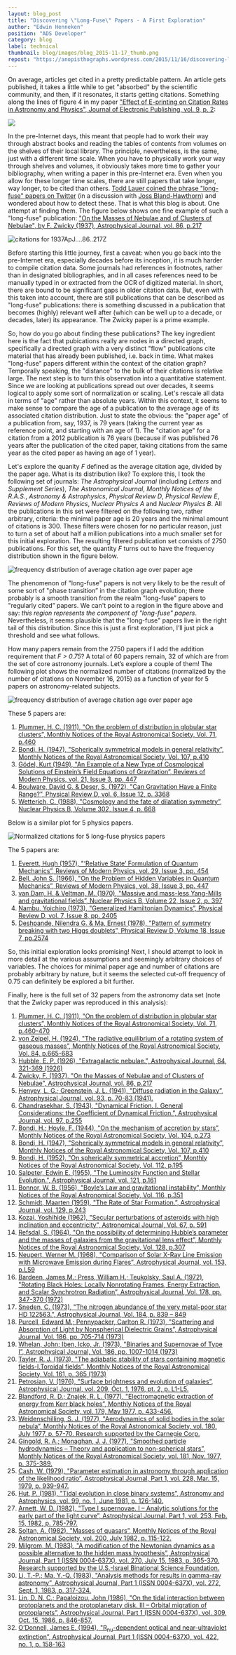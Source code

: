 ```yaml
---
layout: blog_post
title: "Discovering \"Long-Fuse\" Papers - A First Exploration"
author: "Edwin Henneken"
position: "ADS Developer"
category: blog
label: technical
thumbnail: blog/images/blog_2015-11-17_thumb.png
repost: "https://anopisthographs.wordpress.com/2015/11/16/discovering-long-fuse-papers-a-first-exploration/"
---
```


On average, articles get cited in a pretty predictable pattern. An article gets published, it takes a little while to get "absorbed" by the scientific community, and then, if it resonates, it starts getting citations. Something along the lines of figure 4 in my paper <a href="https://ui.adsabs.harvard.edu/#abs/2006JEPub...9....2H/abstract" target="_blank">"Effect of E-printing on Citation Rates in Astronomy and Physics", Journal of Electronic Publishing, vol. 9, p. 2</a>:

<div class="text-center">
    <img class="img-thumbnail" src="{{ site.baseurl }}/blog/images/blog_2015-11-17_image01.gif" />
</div>

In the pre-Internet days, this meant that people had to work their way through abstract books and reading the tables of contents from volumes on the shelves of their local library. The principle, nevertheless, is the same, just with a different time scale. When you have to physically work your way through shelves and volumes, it obviously takes more time to gather your bibliography, when writing a paper in this pre-Internet era. Even when you allow for these longer time scales, there are still papers that take longer, way longer, to be cited than others. <a href="https://twitter.com/TodLauer/status/665283076835033088" target="_blank">Todd Lauer coined the phrase "long-fuse" papers on Twitter</a> (in a discussion with <a href="https://twitter.com/JossBlandHawtho/status/647199763851448321" target="_blank">Joss Bland-Hawthorn</a>) and wondered about how to detect these. That is what this blog is about. One attempt at finding them. The figure below shows one fine example of such a "long-fuse" publication: <a href="https://ui.adsabs.harvard.edu/#abs/1937ApJ....86..217Z/abstract" target="_blank">"On the Masses of Nebulae and of Clusters of Nebulae", by F. Zwicky (1937), Astrophysical Journal, vol. 86, p.217</a>

<div class="text-center">
    <img class="img-thumbnail" src="{{ site.baseurl }}/blog/images/blog_2015-11-17_image05.png" alt="citations for 1937ApJ....86..217Z"/>
</div>

Before starting this little journey, first a caveat: when you go back into the pre-Internet era, especially decades before its inception, it is much harder to compile citation data. Some journals had references in footnotes, rather than in designated bibliographies, and in all cases references need to be manually typed in or extracted from the OCR of digitized material. In short, there are bound to be significant gaps in older citation data. But, even with this taken into account, there are still publications that can be described as "long-fuse" publications: there is something discussed in a publication that becomes (highly) relevant well after (which can be well up to a decade, or decades, later) its appearance. The Zwicky paper is a prime example.

So, how do you go about finding these publications? The key ingredient here is the fact that pubications really are nodes in a directed graph, specifically a directed graph with a very distinct "flow" publications cite material that has already been published, i.e. back in time. What makes "long-fuse" papers different within the context of the citation graph? Temporally speaking, the "distance" to the bulk of their citations is relative large. The next step is to turn this observation into a quantitative statement. Since we are looking at publications spread out over decades, it seems logical to apply some sort of normalization or scaling. Let's rescale all data in terms of "age" rather than absolute years. Within this context, it seems to make sense to compare the age of a publication to the average age of its associated citation distribution. Just to state the obvious: the "paper age" of a publication from, say, 1937, is 79 years (taking the current year as reference point, and starting with an age of 1). The "citation age" for a citation from a 2012 publication is 76 years (because if was published 76 years after the publication of the cited paper, taking citations from the same year as the cited paper as having an age of 1 year).

Let's explore the quanity <em>F</em> defined as the average citation age, divided by the paper age. What is its distribution like? To explore this, I took the following set of journals: <em>The Astrophysical Journal</em> (including <em>Letters</em> and <em>Supplement Series</em>), <em>The Astronomical Journal</em>, <em>Monthly Notices of the R.A.S.</em>, <em>Astronomy &amp; Astrophysics</em>, <em>Physical Review D</em>,<em> Physical Review E</em>, <em>Reviews of Modern Physics</em>, <em>Nuclear Physics A</em> and <em>Nuclear Physics B</em>. All the publications in this set were filtered on the following two, rather arbitrary, criteria: the minimal paper age is 20 years and the minimal amount of citations is 300. These filters were chosen for no particular reason, just to turn a set of about half a million publications into a much smaller set for this initial exploration. The resulting filtered publication set consists of 2750 publications. For this set, the quantity <em>F</em> turns out to have the frequency distribution shown in the figure below.

<div class="text-center">
    <img class="img-thumbnail" src="{{ site.baseurl }}/blog/images/blog_2015-11-17_image03.png" alt="frequency distribution of average citation age over paper age"/>
</div>

The phenomenon of "long-fuse" papers is not very likely to be the result of some sort of "phase transition&#8221; in the citation graph evolution; there probably is a smooth transition from the realm "long-fuse" papers to "regularly cited&#8221; papers. We can't point to a region in the figure above and say: <em>this region represents the component of "long-fuse" papers</em>.  Nevertheless, it seems plausible that the "long-fuse" papers live in the right tail of this distribution. Since this is just a first exploration, I&#8217;ll just pick a threshold and see what follows.

How many papers remain from the 2750 papers if I add the addition requirement that <em>F &gt; 0.75</em>? A total of 60 papers remain, 32 of which are from the set of core astronomy journals. Let&#8217;s explore a couple of them! The following plot shows the normalized number of citations (normalized by the number of citations on November 16, 2015) as a function of year for 5 papers on astronomy-related subjects.

<div class="text-center">
    <img class="img-thumbnail" src="{{ site.baseurl }}/blog/images/blog_2015-11-17_image02.png" alt="frequency distribution of average citation age over paper age"/>
</div>

These 5 papers are:

<ol>
<li><a href="https://ui.adsabs.harvard.edu/#abs/1911MNRAS..71..460P/abstract" target="_blank">Plummer, H. C. (1911), "On the problem of distribution in globular star clusters&#8221;, Monthly Notices of the Royal Astronomical Society, Vol. 71, p.460</a></li>
<li><a href="https://ui.adsabs.harvard.edu/#abs/1947MNRAS.107..410B/abstract" target="_blank">Bondi, H. (1947), "Spherically symmetrical models in general relativity&#8221;, Monthly Notices of the Royal Astronomical Society, Vol. 107, p.410</a></li>
<li><a href="https://ui.adsabs.harvard.edu/#abs/1949RvMP...21..447G/abstract" target="_blank">Gödel, Kurt (1949), "An Example of a New Type of Cosmological Solutions of Einstein&#8217;s Field Equations of Gravitation&#8221;, Reviews of Modern Physics, vol. 21, Issue 3, pp. 447</a></li>
<li><a href="https://ui.adsabs.harvard.edu/#abs/1972PhRvD...6.3368B/abstract" target="_blank">Boulware, David G. &amp; Deser, S. (1972), "Can Gravitation Have a Finite Range?&#8221;, Physical Review D, vol. 6, Issue 12, p. 3368</a></li>
<li><a href="https://ui.adsabs.harvard.edu/#abs/1988NuPhB.302..668W/abstract" target="_blank">Wetterich, C. (1988), "Cosmology and the fate of dilatation symmetry&#8221;, Nuclear Physics B, Volume 302, Issue 4, p. 668</a></li>
</ol>

Below is a similar plot for 5 physics papers.

<div class="text-center">
    <img class="img-thumbnail" src="{{ site.baseurl }}/blog/images/blog_2015-11-17_image04.png" alt="Normalized citations for 5 long-fuse physics papers"/>
</div>


<p>The 5 papers are:</p>
<ol>
<li><a href="https://ui.adsabs.harvard.edu/#abs/1957RvMP...29..454E/abstract" target="_blank">Everett, Hugh (1957), "&#8216;Relative State&#8217; Formulation of Quantum Mechanics&#8221;, Reviews of Modern Physics, vol. 29, Issue 3, pp. 454</a></li>
<li><a href="https://ui.adsabs.harvard.edu/#abs/1966RvMP...38..447B/abstract" target="_blank">Bell, John S. (1966), "On the Problem of Hidden Variables in Quantum Mechanics&#8221;, Reviews of Modern Physics, vol. 38, Issue 3, pp. 447</a></li>
<li><a href="https://ui.adsabs.harvard.edu/#abs/1970NuPhB..22..397V/abstract" target="_blank">van Dam, H. &amp; Veltman, M. (1970), "Massive and mass-less Yang-Mills and gravitational fields&#8221;, Nuclear Physics B, Volume 22, Issue 2, p. 397</a></li>
<li><a href="https://ui.adsabs.harvard.edu/#abs/1973PhRvD...7.2405N/abstract" target="_blank">Nambu, Yoichiro (1973), "Generalized Hamiltonian Dynamics&#8221;, Physical Review D, vol. 7, Issue 8, pp. 2405</a></li>
<li><a href="https://ui.adsabs.harvard.edu/#abs/1978PhRvD..18.2574D/abstract" target="_blank">Deshpande, Nilendra G. &amp; Ma, Ernest (1978), "Pattern of symmetry breaking with two Higgs doublets&#8221;, Physical Review D, Volume 18, Issue 7, pp.2574</a></li>
</ol>

So, this initial exploration looks promising! Next, I should attempt to look in more detail at the various assumptions and seemingly arbitrary choices of variables. The choices for minimal paper age and number of citations are probably arbitrary by nature, but it seems the selected cut-off frequency of 0.75 can definitely be explored a bit further.

Finally, here is the full set of 32 papers from the astronomy data set (note that the Zwicky paper was reproduced in this analysis):

<ol>
<li><a href="https://ui.adsabs.harvard.edu/#abs/1911MNRAS..71..460P/abstract" target="_blank">Plummer, H. C. (1911), "On the problem of distribution in globular star clusters&#8221;, Monthly Notices of the Royal Astronomical Society, Vol. 71, p.460-470</a></li>
<li><a href="https://ui.adsabs.harvard.edu/#abs/1924MNRAS..84..665V/abstract" target="_blank">von Zeipel, H. (1924), "The radiative equilibrium of a rotating system of gaseous masses&#8221;, Monthly Notices of the Royal Astronomical Society, Vol. 84, p.665-683</a></li>
<li><a href="https://ui.adsabs.harvard.edu/#abs/1926ApJ....64..321H/abstract" target="_blank">Hubble, E. P. (1926), "Extragalactic nebulae.&#8221;, Astrophysical Journal, 64, 321-369 (1926)</a></li>
<li><a href="https://ui.adsabs.harvard.edu/#abs/1937ApJ....86..217Z/abstract" target="_blank">Zwicky, F. (1937), "On the Masses of Nebulae and of Clusters of Nebulae&#8221;, Astrophysical Journal, vol. 86, p.217</a></li>
<li><a href="https://ui.adsabs.harvard.edu/#abs/1941ApJ....93...70H/abstract" target="_blank">Henyey, L. G.; Greenstein, J. L. (1941), "Diffuse radiation in the Galaxy&#8221;, Astrophysical Journal, vol. 93, p. 70-83 (1941).</a></li>
<li><a href="https://ui.adsabs.harvard.edu/#abs/1943ApJ....97..255C/abstract" target="_blank">Chandrasekhar, S. (1943), "Dynamical Friction. I. General Considerations: the Coefficient of Dynamical Friction.&#8221;, Astrophysical Journal, vol. 97, p.255</a></li>
<li><a href="https://ui.adsabs.harvard.edu/#abs/1944MNRAS.104..273B/abstract" target="_blank">Bondi, H.; Hoyle, F. (1944), "On the mechanism of accretion by stars&#8221;, Monthly Notices of the Royal Astronomical Society, Vol. 104, p.273</a></li>
<li><a href="https://ui.adsabs.harvard.edu/#abs/1947MNRAS.107..410B/abstract" target="_blank">Bondi, H. (1947), "Spherically symmetrical models in general relativity&#8221;, Monthly Notices of the Royal Astronomical Society, Vol. 107, p.410</a></li>
<li><a href="https://ui.adsabs.harvard.edu/#abs/1952MNRAS.112..195B/abstract" target="_blank">Bondi, H. (1952), "On spherically symmetrical accretion&#8221;, Monthly Notices of the Royal Astronomical Society, Vol. 112, p.195</a></li>
<li><a href="https://ui.adsabs.harvard.edu/#abs/1955ApJ...121..161S/abstract" target="_blank">Salpeter, Edwin E. (1955), "The Luminosity Function and Stellar Evolution.&#8221;, Astrophysical Journal, vol. 121, p.161</a></li>
<li><a href="https://ui.adsabs.harvard.edu/#abs/1956MNRAS.116..351B/abstract" target="_blank">Bonnor, W. B. (1956), "Boyle&#8217;s Law and gravitational instability&#8221;, Monthly Notices of the Royal Astronomical Society, Vol. 116, p.351</a></li>
<li><a href="https://ui.adsabs.harvard.edu/#abs/1959ApJ...129..243S/abstract" target="_blank">Schmidt, Maarten (1959), "The Rate of Star Formation.&#8221;, Astrophysical Journal, vol. 129, p.243</a></li>
<li><a href="https://ui.adsabs.harvard.edu/#abs/1962AJ.....67..591K/abstract" target="_blank">Kozai, Yoshihide (1962), "Secular perturbations of asteroids with high inclination and eccentricity&#8221;, Astronomical Journal, Vol. 67, p. 591</a></li>
<li><a href="https://ui.adsabs.harvard.edu/#abs/1964MNRAS.128..307R/abstract" target="_blank">Refsdal, S. (1964), "On the possibility of determining Hubble&#8217;s parameter and the masses of galaxies from the gravitational lens effect&#8221;, Monthly Notices of the Royal Astronomical Society, Vol. 128, p.307</a></li>
<li><a href="https://ui.adsabs.harvard.edu/#abs/1968ApJ...153L..59N/abstract" target="_blank">Neupert, Werner M. (1968), "Comparison of Solar X-Ray Line Emission with Microwave Emission during Flares&#8221;, Astrophysical Journal, vol. 153, p.L59</a></li>
<li><a href="https://ui.adsabs.harvard.edu/#abs/1972ApJ...178..347B/abstract" target="_blank">Bardeen, James M.; Press, William H.; Teukolsky, Saul A. (1972), "Rotating Black Holes: Locally Nonrotating Frames, Energy Extraction, and Scalar Synchrotron Radiation&#8221;, Astrophysical Journal, Vol. 178, pp. 347-370 (1972)</a></li>
<li><a href="https://ui.adsabs.harvard.edu/#abs/1973ApJ...184..839S/abstract" target="_blank">Sneden, C. (1973), "The nitrogen abundance of the very metal-poor star HD 122563.&#8221;, Astrophysical Journal, Vol. 184, p. 839 &#8211; 849</a></li>
<li><a href="https://ui.adsabs.harvard.edu/#abs/1973ApJ...186..705P/abstract" target="_blank">Purcell, Edward M.; Pennypacker, Carlton R. (1973), "Scattering and Absorption of Light by Nonspherical Dielectric Grains&#8221;, Astrophysical Journal, Vol. 186, pp. 705-714 (1973)</a></li>
<li><a href="https://ui.adsabs.harvard.edu/#abs/1973ApJ...186.1007W/abstract" target="_blank">Whelan, John; Iben, Icko, Jr. (1973), "Binaries and Supernovae of Type I&#8221;, Astrophysical Journal, Vol. 186, pp. 1007-1014 (1973)</a></li>
<li><a href="https://ui.adsabs.harvard.edu/#abs/1973MNRAS.161..365T/abstract" target="_blank">Tayler, R. J. (1973), "The adiabatic stability of stars containing magnetic fields-I.Toroidal fields&#8221;, Monthly Notices of the Royal Astronomical Society, Vol. 161, p. 365 (1973)</a></li>
<li><a href="https://ui.adsabs.harvard.edu/#abs/1976ApJ...209L...1P/abstract" target="_blank">Petrosian, V. (1976), "Surface brightness and evolution of galaxies&#8221;, Astrophysical Journal, vol. 209, Oct. 1, 1976, pt. 2, p. L1-L5.</a></li>
<li><a href="https://ui.adsabs.harvard.edu/#abs/1977MNRAS.179..433B/abstract" target="_blank">Blandford, R. D.; Znajek, R. L. (1977), "Electromagnetic extraction of energy from Kerr black holes&#8221;, Monthly Notices of the Royal Astronomical Society, vol. 179, May 1977, p. 433-456.</a></li>
<li><a href="https://ui.adsabs.harvard.edu/#abs/1977MNRAS.180...57W/abstract" target="_blank">Weidenschilling, S. J. (1977), "Aerodynamics of solid bodies in the solar nebula&#8221;, Monthly Notices of the Royal Astronomical Society, vol. 180, July 1977, p. 57-70. Research supported by the Carnegie Corp.</a></li>
<li><a href="https://ui.adsabs.harvard.edu/#abs/1977MNRAS.181..375G/abstract" target="_blank">Gingold, R. A.; Monaghan, J. J. (1977), "Smoothed particle hydrodynamics &#8211; Theory and application to non-spherical stars&#8221;, Monthly Notices of the Royal Astronomical Society, vol. 181, Nov. 1977, p. 375-389.</a></li>
<li><a href="https://ui.adsabs.harvard.edu/#abs/1979ApJ...228..939C/abstract" target="_blank">Cash, W. (1979), "Parameter estimation in astronomy through application of the likelihood ratio&#8221;, Astrophysical Journal, Part 1, vol. 228, Mar. 15, 1979, p. 939-947.</a></li>
<li><a href="https://ui.adsabs.harvard.edu/#abs/1981A&amp;A....99..126H/abstract" target="_blank">Hut, P. (1981), "Tidal evolution in close binary systems&#8221;, Astronomy and Astrophysics, vol. 99, no. 1, June 1981, p. 126-140.</a></li>
<li><a href="https://ui.adsabs.harvard.edu/#abs/1982ApJ...253..785A/abstract" target="_blank">Arnett, W. D. (1982), "Type I supernovae. I &#8211; Analytic solutions for the early part of the light curve&#8221;, Astrophysical Journal, Part 1, vol. 253, Feb. 15, 1982, p. 785-797.</a></li>
<li><a href="https://ui.adsabs.harvard.edu/#abs/1982MNRAS.200..115S/abstract" target="_blank">Soltan, A. (1982), "Masses of quasars&#8221;, Monthly Notices of the Royal Astronomical Society, vol. 200, July 1982, p. 115-122.</a></li>
<li><a href="https://ui.adsabs.harvard.edu/#abs/1983ApJ...270..365M/abstract" target="_blank">Milgrom, M. (1983), "A modification of the Newtonian dynamics as a possible alternative to the hidden mass hypothesis&#8221;, Astrophysical Journal, Part 1 (ISSN 0004-637X), vol. 270, July 15, 1983, p. 365-370. Research supported by the U.S.-Israel Binational Science Foundation.</a></li>
<li><a href="https://ui.adsabs.harvard.edu/#abs/1983ApJ...272..317L/abstract" target="_blank">Li, T.-P.; Ma, Y.-Q. (1983), "Analysis methods for results in gamma-ray astronomy&#8221;, Astrophysical Journal, Part 1 (ISSN 0004-637X), vol. 272, Sept. 1, 1983, p. 317-324.</a></li>
<li><a href="https://ui.adsabs.harvard.edu/#abs/1986ApJ...309..846L/abstract" target="_blank">Lin, D. N. C.; Papaloizou, John (1986), "On the tidal interaction between protoplanets and the protoplanetary disk. III &#8211; Orbital migration of protoplanets&#8221;, Astrophysical Journal, Part 1 (ISSN 0004-637X), vol. 309, Oct. 15, 1986, p. 846-857.</a></li>
<li><a href="https://ui.adsabs.harvard.edu/#abs/1994ApJ...422..158O/abstract" target="_blank">O&#8217;Donnell, James E. (1994), "R<sub>nu</sub>-dependent optical and near-ultraviolet extinction&#8221;, Astrophysical Journal, Part 1 (ISSN 0004-637X), vol. 422, no. 1, p. 158-163</a></li>
</ol>
